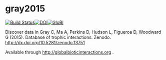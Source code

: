 # gray2015
[![Build Status](https://travis-ci.org/globalbioticinteractions/gray2015.svg)](https://travis-ci.org/globalbioticinteractions/gray2015)[![DOI](https://zenodo.org/badge/55425770.svg)](https://zenodo.org/badge/latestdoi/55425770)[![GloBI](http://api.globalbioticinteractions.org/interaction.svg?accordingTo=globalbioticinteractions/gray2015)](http://globalbioticinteractions.org/?accordingTo=globalbioticinteractions/gray2015)

Discover data in Gray C, Ma A, Perkins D, Hudson L, Figueroa D, Woodward G (2015). Database of trophic interactions. Zenodo. http://dx.doi.org/10.5281/zenodo.13751

Available through http://globalbioticinteractions.org .
